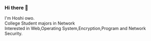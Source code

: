 ### Hi there 👋
I'm Hoshi owo.  
College Student majors in Network   
Interested in Web,Operating System,Encryption,Program and Network Security.
